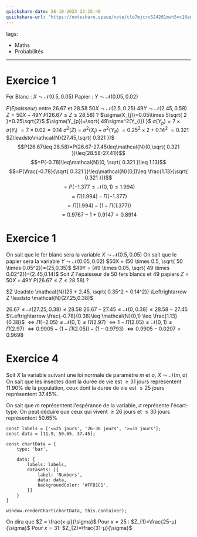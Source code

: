 ```yaml
---
quickshare-date: 26-10-2023 22:15:40
quickshare-url: "https://noteshare.space/note/clo7mjcrv524201mwh5vc16en#313BxdFXZRHI3+OIkwUbs7tVzLY+gfUUgJw4CwZntdY"
---
```

tags:
  - Maths
  - Probabilités
---


# Exercice 1
Fer Blanc : $X \leadsto \mathcal{N}(0.5,0.05)$
Papier : $Y\leadsto\mathcal{N}(0.05,0.02)$

$P(Epaisseur)$ entre $26.67$ et $28.58$
$50X\leadsto\mathcal{N}(2.5,0.25)$
$49Y\leadsto\mathcal{N}(2.45,0.58)$
$Z=50X+49Y$
$P(26.67\leq Z\leq 28.58)$ ?
$\sigma(X_{j})=0.05\times 5\sqrt{ 2 }=0.25\sqrt{2}$
$\sigma(Y_{p})=\sqrt{ 49\sigma^2(Y_{i})  }$
$\sigma(Y_{p})=7\times\sigma(Y_{i})$
$=7\times{0.02}=0.14$
$\sigma ^2  (Z)=\sigma^{2}(X_{j})+\sigma^{2}(Y_{P})$
$=0.25^2\times2+0.14^2$
$=0.321$
$Z\leadsto\mathcal{N}(27.45,\sqrt{ 0.321 })$
$$P(26.67\leq 28.58)=P(26.67-27.45\leq\mathcal{N}(0,\sqrt{ 0.321 })\leq(28.58-27.41))$$
$$=P(-0.78)\leq\mathcal{N}(0, \sqrt{ 0.321 }\leq 1.13)$$
$$=P(\frac{-0.78}{\sqrt{ 0.321 }}\leq\mathcal{N}(0,1)\leq \frac{1.13}{\sqrt{ 0.321 }})$$
$$=P(-1.377\leq\mathcal{N}(0,1)\leq 1.994)$$
$$=\Pi(1.994)-\Pi(-1.377)$$
$$=\Pi(1.994)-(1-\Pi(1.377))$$
$$=0.9767-1+0.9147=0.8914$$

# Exercice 1
On sait que le fer blanc sera la variable $X \leadsto \mathcal{N}(0.5,0.05)$
On sait que le papier sera la variable $Y \leadsto \mathcal{N}(0.05,0.02)$
$50X = (50 \times 0.5, \sqrt{ 50 \times 0.05^2})=(25,0.35)$
$49Y = (49 \times 0.05, \sqrt{ 49 \times 0.02^2})=(2.45,0.14)$
Soit $Z$ l'épaisseur de 50 fers blancs et 49 papiers
$Z=50X+49Y$
$P(26.67 \leq Z \leq 28.58)$ ?

$Z \leadsto \mathcal{N}(25 + 2.45, \sqrt{ 0.35^2 + 0.14^2}) \Leftrightarrow Z \leadsto \mathcal{N}(27.25,0.38)$

$26.67 \leq \mathcal{N}(27.25,0.38) \leq 28.58$
$26.67-27.45 \leq \mathcal{N}(0,0.38) \leq 28.58-27.45$
$\Leftrightarrow \frac{-0.78}{0.38}\leq \mathcal{N}(0,1) \leq \frac{1.13}{0.38}$
$\Leftrightarrow \Pi(-2.05)\leq \mathcal{N}(0,1) \leq \Pi(2.97)$
$\Leftrightarrow 1 - \Pi(2.05) \leq \mathcal{N}(0,1) \leq \Pi(2.97)$
$\Leftrightarrow 0.9905 - (1 - \Pi(2.05))-(1-0.9793)$
$\Leftrightarrow 0.9905 - 0.0207 = 0.9698$

# Exercice 4

Soit $X$ la variable suivant une loi normale de paramètre $m$ et $\sigma$,
$X \leadsto \mathcal{N}(m, \sigma)$
On sait que les insectes dont la durée de vie est $\geq 31$ jours représentent $11.90\%$ de la population, ceux dont la durée de vie est $\leq 25$ jours représentent $37.45\%$.

On sait que $m$ représentent l'espérance de la variable, $\sigma$ représente l'écart-type.
On peut déduire que ceux qui vivent $\geq 26$ jours et $\leq 30$ jours représentent $50.65\%$

```dataviewjs
const labels = ['<=25 jours', '26-30 jours', '>=31 jours'];
const data = [11.9, 50.65, 37.45];

const chartData = {  
    type: 'bar',

    data: {
        labels: labels,
        datasets: [{
            label: 'Numbers',
            data: data,
            backgroundColor: '#FFB1C1',
        }]
    }
}

window.renderChart(chartData, this.container);
```

On dira que $Z = \frac{x-µ}{\sigma}$
Pour $x = 25$ :
	$Z_{1}=\frac{25-µ}{\sigma}$
Pour $x = 31$:
	$Z_{2}=\frac{31-µ}{\sigma}$

